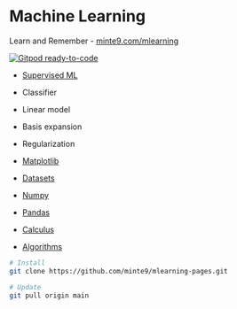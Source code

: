 # Machine Learning

Learn and Remember - [minte9.com/mlearning](https://www.minte9.com/mlearning)

[![Gitpod ready-to-code](https://img.shields.io/badge/Gitpod-ready--to--code-blue?logo=gitpod)](https://gitpod.io/#https://github.com/minte9/mlearning-pages)

- [Supervised ML](./main/supervised-ml/) 

- Classifier
- Linear model
- Basis expansion
- Regularization

- [Matplotlib](./main/matplotlib/)
- [Datasets](./main/datasets/)
- [Numpy](./main/numpy/)
- [Pandas](./main/pandas/)
- [Calculus](./main/calculus/)
- [Algorithms](./main/algorithms/)

~~~sh
# Install
git clone https://github.com/minte9/mlearning-pages.git

# Update
git pull origin main
~~~